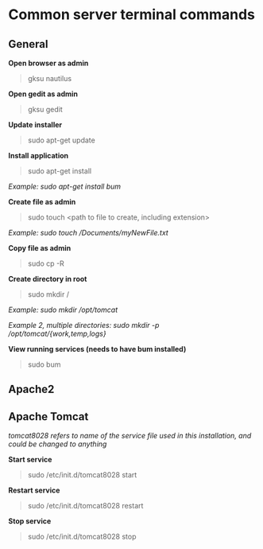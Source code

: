 # Common server terminal commands

## General

**Open browser as admin**
> gksu nautilus

**Open gedit as admin**
> gksu gedit

**Update installer**
> sudo apt-get update

**Install application**
> sudo apt-get install <application>

*Example: sudo apt-get install bum*

**Create file as admin**
> sudo touch <path to file to create, including extension>

*Example: sudo touch /Documents/myNewFile.txt*

**Copy file as admin**
> sudo cp -R <path to file to copy> <copy to destination>

**Create directory in root**
> sudo mkdir /<new dir>

*Example: sudo mkdir /opt/tomcat*

*Example 2, multiple directories: sudo mkdir -p /opt/tomcat/{work,temp,logs}*

**View running services (needs to have bum installed)**
> sudo bum


## Apache2


## Apache Tomcat
*tomcat8028 refers to name of the service file used in this installation, and could be changed to anything*

**Start service**
> sudo /etc/init.d/tomcat8028 start

**Restart service**
> sudo /etc/init.d/tomcat8028 restart

**Stop service**
> sudo /etc/init.d/tomcat8028 stop
